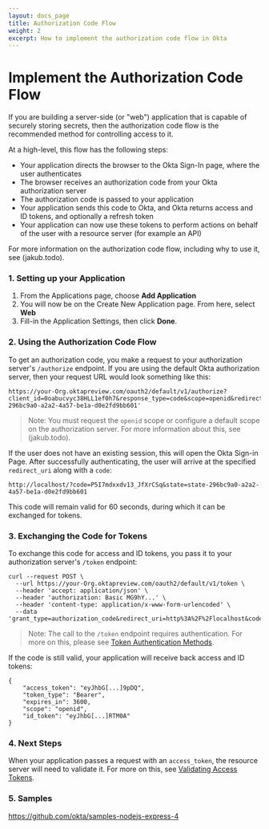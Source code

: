 ```yaml
---
layout: docs_page
title: Authorization Code Flow
weight: 2
excerpt: How to implement the authorization code flow in Okta
---
```


# Implement the Authorization Code Flow

If you are building a server-side (or "web") application that is capable of securely storing secrets, then the authorization code flow is the recommended method for controlling access to it. 

At a high-level, this flow has the following steps: 

- Your application directs the browser to the Okta Sign-In page, where the user authenticates
- The browser receives an authorization code from your Okta authorization server
- The authorization code is passed to your application
- Your application sends this code to Okta, and Okta returns access and ID tokens, and optionally a refresh token
- Your application can now use these tokens to perform actions on behalf of the user with a resource server (for example an API)

For more information on the authorization code flow, including why to use it, see (jakub.todo).

### 1. Setting up your Application

1. From the Applications page, choose **Add Application**
2. You will now be on the Create New Application page. From here, select **Web**
3. Fill-in the Application Settings, then click **Done**.

### 2. Using the Authorization Code Flow

To get an authorization code, you make a request to your authorization server's `/authorize` endpoint. If you are using the default Okta authorization server, then your request URL would look something like this:

```
https://your-Org.oktapreview.com/oauth2/default/v1/authorize?client_id=0oabucvyc38HLL1ef0h7&response_type=code&scope=openid&redirect_uri=http%3A%2F%2Flocalhost&state=state-296bc9a0-a2a2-4a57-be1a-d0e2fd9bb601'
```

> Note: You must request the `openid` scope or configure a default scope on the authorization server. For more information about this, see (jakub.todo).

If the user does not have an existing session, this will open the Okta Sign-in Page. After successfully authenticating, the user will arrive at the specified `redirect_uri` along with a `code`:

```
http://localhost/?code=P5I7mdxxdv13_JfXrCSq&state=state-296bc9a0-a2a2-4a57-be1a-d0e2fd9bb601
```

This code will remain valid for 60 seconds, during which it can be exchanged for tokens.

### 3. Exchanging the Code for Tokens

To exchange this code for access and ID tokens, you pass it to your authorization server's `/token` endpoint:

```
curl --request POST \
  --url https://your-Org.oktapreview.com/oauth2/default/v1/token \
  --header 'accept: application/json' \
  --header 'authorization: Basic MG9hY...' \
  --header 'content-type: application/x-www-form-urlencoded' \
  --data 'grant_type=authorization_code&redirect_uri=http%3A%2F%2Flocalhost&code=P59yPm1_X1gxtdEOEZjn'
```

> Note: The call to the `/token` endpoint requires authentication. For more on this, please see [Token Authentication Methods](https://developer.okta.com/docs/api/resources/oauth2.html#token-authentication-methods).

If the code is still valid, your application will receive back access and ID tokens:

```jwt
{
    "access_token": "eyJhbG[...]9pDQ",
    "token_type": "Bearer",
    "expires_in": 3600,
    "scope": "openid",
    "id_token": "eyJhbG[...]RTM0A"
}
```

### 4. Next Steps

When your application passes a request with an `access_token`, the resource server will need to validate it. For more on this, see [Validating Access Tokens](/authentication-guide/tokens/validating-access-tokens).

### 5. Samples

<https://github.com/okta/samples-nodejs-express-4>
